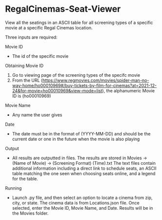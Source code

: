 # RegalCinemas-Seat-Viewer
View all the seatings in an ASCII table for all screening types of a specific movie at a specific Regal Cinemas location.

Three inputs are required:

Movie ID
- The id of the specific movie

Obtaining Movie ID
1. Go to viewing page of the screening types of the specifc movie
2. From the URL (https://www.regmovies.com/movies/spider-man-no-way-home/ho00010969#/buy-tickets-by-film-for-cinemas?at=2021-12-24&for-movie=ho00010969&view-mode=list), the alphanumeric Movie ID is (ho00010969)

Movie Name
- Any name the user gives

Date
- The date must be in the format of (YYYY-MM-DD) and should be the current date or one in the future when the movie is also playing

Output
- All results are outputted in files. The results are stored in Movies -> (Name of Movie) -> (Screening Format) (Time).txt
The text files contain additional information including a direct link to schedule seats, an ASCII table matching the one seen when choosing seats online, and a legend for the table.

Running
- Launch .py file, and then select an option to locate a cinema from zip, city, or state. The cinema data is from Locations.json file. Once selected, enter the Movie ID, Movie Name, and Date. Results will be in the Movies folder.
